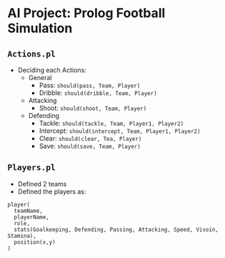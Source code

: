 # AI Project: Prolog Football Simulation

## `Actions.pl`
- Deciding each Actions:
     - General
          - Pass: `should(pass, Team, Player)`
          - Dribble: `should(dribble, Team, Player)`
     - Attacking
          - Shoot: `should(shoot, Team, Player)`
     - Defending
          - Tackle: `should(tackle, Team, Player1, Player2)`
          - Intercept: `should(intercept, Team, Player1, Player2)`
          - Clear: `should(clear, Tea, Player)`
          - Save: `should(save, Team, Player)`

## `Players.pl`
- Defined 2 teams
- Defined the players as:
```
player(
  teamName,
  playerName,
  role,
  stats(Goalkeeping, Defending, Passing, Attacking, Speed, Visoin, Stamina),
  position(x,y)
)
```

